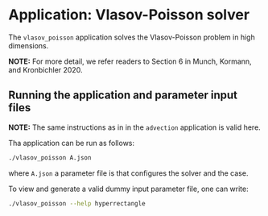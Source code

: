 # Application: Vlasov-Poisson solver

The `vlasov_poisson` application solves the Vlasov-Poisson problem in high dimensions.

**NOTE:** For more detail, we refer readers to Section 6 in Munch, Kormann, and Kronbichler 2020.

## Running the application and parameter input files

**NOTE:** The same instructions as in in the `advection` application is valid here.

Tha application can be run as follows:
```bash
./vlasov_poisson A.json
```
where `A.json` a parameter file is that configures the solver and the case.

To view and generate a valid dummy input parameter file, one can write:
```bash
./vlasov_poisson --help hyperrectangle
```
